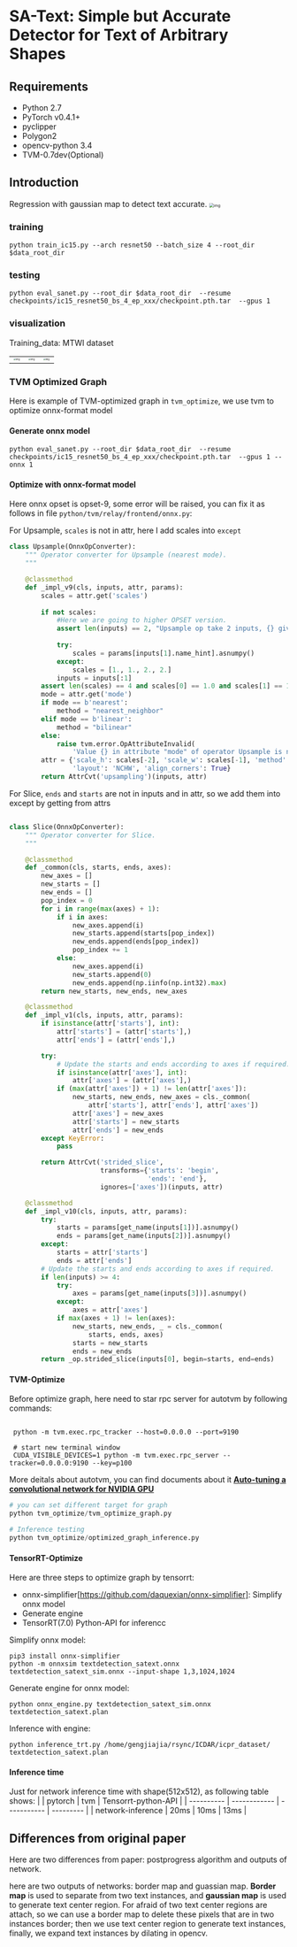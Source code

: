 # SA-Text: Simple but Accurate Detector for Text of Arbitrary Shapes

## Requirements
* Python 2.7
* PyTorch v0.4.1+
* pyclipper
* Polygon2
* opencv-python 3.4
* TVM-0.7dev(Optional)

## Introduction

Regression with gaussian map to detect text accurate.
<img src="figure/WX20200214-220416@2x.png" alt="img" style="zoom:50%;" />

### training

```shell
python train_ic15.py --arch resnet50 --batch_size 4 --root_dir $data_root_dir  
```

### testing

```shell
python eval_sanet.py --root_dir $data_root_dir  --resume checkpoints/ic15_resnet50_bs_4_ep_xxx/checkpoint.pth.tar  --gpus 1
```

### visualization

Training_data: MTWI dataset

|                                                              |                                                        |                                                        |
| ------------------------------------------------------------ | :----------------------------------------------------: | ------------------------------------------------------ |
| <img src="figure/1.png" alt="img" style="zoom:25%;" />| <img src="figure/2.png" alt="img" style="zoom:25%;" /> | <img src="figure/3.png" alt="img" style="zoom:25%;" /> |


### TVM Optimized Graph
Here is example of TVM-optimized graph in `tvm_optimize`, we use tvm to optimize onnx-format model

#### Generate onnx model

```
python eval_sanet.py --root_dir $data_root_dir  --resume checkpoints/ic15_resnet50_bs_4_ep_xxx/checkpoint.pth.tar  --gpus 1 --onnx 1
```

#### Optimize with onnx-format model
Here onnx opset is opset-9, some error will be raised, you can fix it as follows in file `python/tvm/relay/frontend/onnx.py`:

For Upsample, `scales` is not in attr, here I add scales into `except`
```python
class Upsample(OnnxOpConverter):
    """ Operator converter for Upsample (nearest mode).
    """

    @classmethod
    def _impl_v9(cls, inputs, attr, params):
        scales = attr.get('scales')
        
        if not scales:
            #Here we are going to higher OPSET version.
            assert len(inputs) == 2, "Upsample op take 2 inputs, {} given".format(len(inputs))
            
            try:
                scales = params[inputs[1].name_hint].asnumpy()
            except:
                scales = [1., 1., 2., 2.]
            inputs = inputs[:1]
        assert len(scales) == 4 and scales[0] == 1.0 and scales[1] == 1.0
        mode = attr.get('mode')
        if mode == b'nearest':
            method = "nearest_neighbor"
        elif mode == b'linear':
            method = "bilinear"
        else:
            raise tvm.error.OpAttributeInvalid(
                'Value {} in attribute "mode" of operator Upsample is not valid.'.format(mode))
        attr = {'scale_h': scales[-2], 'scale_w': scales[-1], 'method': method,
                'layout': 'NCHW', 'align_corners': True}
        return AttrCvt('upsampling')(inputs, attr)

```

For Slice, `ends` and `starts` are not in inputs and in attr, so we add them into except by getting from attrs
```python

class Slice(OnnxOpConverter):
    """ Operator converter for Slice.
    """

    @classmethod
    def _common(cls, starts, ends, axes):
        new_axes = []
        new_starts = []
        new_ends = []
        pop_index = 0
        for i in range(max(axes) + 1):
            if i in axes:
                new_axes.append(i)
                new_starts.append(starts[pop_index])
                new_ends.append(ends[pop_index])
                pop_index += 1
            else:
                new_axes.append(i)
                new_starts.append(0)
                new_ends.append(np.iinfo(np.int32).max)
        return new_starts, new_ends, new_axes

    @classmethod
    def _impl_v1(cls, inputs, attr, params):
        if isinstance(attr['starts'], int):
            attr['starts'] = (attr['starts'],)
            attr['ends'] = (attr['ends'],)

        try:
            # Update the starts and ends according to axes if required.
            if isinstance(attr['axes'], int):
                attr['axes'] = (attr['axes'],)
            if (max(attr['axes']) + 1) != len(attr['axes']):
                new_starts, new_ends, new_axes = cls._common(
                    attr['starts'], attr['ends'], attr['axes'])
                attr['axes'] = new_axes
                attr['starts'] = new_starts
                attr['ends'] = new_ends
        except KeyError:
            pass

        return AttrCvt('strided_slice',
                       transforms={'starts': 'begin',
                                   'ends': 'end'},
                       ignores=['axes'])(inputs, attr)

    @classmethod
    def _impl_v10(cls, inputs, attr, params):
        try:
            starts = params[get_name(inputs[1])].asnumpy()
            ends = params[get_name(inputs[2])].asnumpy()
        except:
            starts = attr['starts']
            ends = attr['ends']
        # Update the starts and ends according to axes if required.
        if len(inputs) >= 4:
            try:
                axes = params[get_name(inputs[3])].asnumpy()
            except:
                axes = attr['axes']
            if max(axes + 1) != len(axes):
                new_starts, new_ends, _ = cls._common(
                    starts, ends, axes)
                starts = new_starts
                ends = new_ends
        return _op.strided_slice(inputs[0], begin=starts, end=ends)
```

#### TVM-Optimize
Before optimize graph, here need to star rpc server for autotvm by following commands:
```shell

 python -m tvm.exec.rpc_tracker --host=0.0.0.0 --port=9190 
 
 # start new terminal window
 CUDA_VISIBLE_DEVICES=1 python -m tvm.exec.rpc_server --tracker=0.0.0.0:9190 --key=p100
```
More deitals about autotvm, you can find documents about it [**Auto-tuning a convolutional network for NVIDIA GPU**](https://docs.tvm.ai/tutorials/autotvm/tune_relay_cuda.html)
```python
# you can set different target for graph
python tvm_optimize/tvm_optimize_graph.py
```

```python
# Inference testing
python tvm_optimize/optimized_graph_inference.py
```

#### TensorRT-Optimize
Here are three steps to optimize graph by tensorrt:
- onnx-simplifier[https://github.com/daquexian/onnx-simplifier]: Simplify onnx model
- Generate engine 
- TensorRT(7.0) Python-API for inferencc

Simplify onnx model:
```
pip3 install onnx-simplifier
python -m onnxsim textdetection_satext.onnx textdetection_satext_sim.onnx --input-shape 1,3,1024,1024
```
Generate engine for onnx model:
```
python onnx_engine.py textdetection_satext_sim.onnx textdetection_satext.plan
```
Inference with engine:
```
python inference_trt.py /home/gengjiajia/rsync/ICDAR/icpr_dataset/  textdetection_satext.plan
```
#### Inference time
Just for network inference time with shape(512x512), as following table shows:
|  | pytorch | tvm | Tensorrt-python-API |
| ---------- | ------------ | ----------- | --------- |
| network-inference | 20ms | 10ms | 13ms |


## Differences from original paper

Here are two differences from paper: postprogress algorithm and outputs of network.

here are two outputs of networks: border map and guassian map. **Border map** is used to separate from two text instances, and **gaussian map** is used to generate text center region. For afraid of two text center regions are attach, so we can use a border map to delete these pixels that are in two instances border; then we use text center region to generate text instances, finally, we expand text instances by dilating in opencv.

